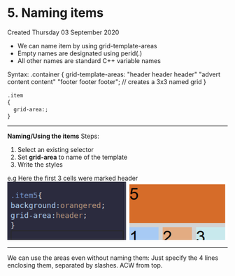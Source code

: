 # 5. Naming items
Created Thursday 03 September 2020


* We can name item by using grid-template-areas
* Empty names are designated using perid(.)
* All other names are standard C++ variable names

Syntax:
	.container
	{
	grid-template-areas:
	  "header header header"
	  "advert content content"
	  "footer footer footer"; // creates a 3x3 named grid
	}

	.item
	{
	  grid-area:;
	}


*****

**Naming/Using the items**
Steps:

1. Select an existing selector
2. Set **grid-area** to name of the template
3. Write the styles


e.g Here the first 3 cells were marked header
![](/assets/5_Naming_items-image-1.png)

*****

We can use the areas even without naming them: Just specify the 4 lines enclosing them, separated by slashes. ACW from top.

